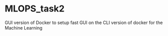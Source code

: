 # MLOPS_task2
GUI version of Docker to setup fast GUI on the CLI version of docker for the Machine Learning
